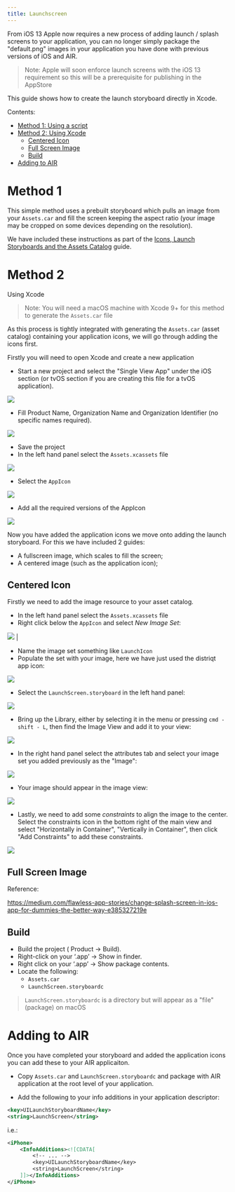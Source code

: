 ```yaml
---
title: Launchscreen
---
```


From iOS 13 Apple now requires a new process of adding launch / splash screens to your application, you can no longer simply package the "default.png" images in your application you have done with previous versions of iOS and AIR. 

>
> Note: Apple will soon enforce launch screens with the iOS 13 requirement so this will be a prerequisite for publishing in the AppStore
>

This guide shows how to create the launch storyboard directly in Xcode.

Contents:

- [Method 1: Using a script](#method-1)
- [Method 2: Using Xcode](#method-2)
  - [Centered Icon](#centered-icon)
  - [Full Screen Image](#full-screen-image)
  - [Build](#build)
- [Adding to AIR](#adding-to-air)


# Method 1

This simple method uses a prebuilt storyboard which pulls an image from your `Assets.car` and fill the screen keeping the aspect ratio (your image may be cropped on some devices depending on the resolution). 

We have included these instructions as part of the [Icons, Launch Storyboards and the Assets Catalog](ios-icons-assets-car.md#method-1-command-line) guide.


# Method 2 

Using Xcode

>
> Note: You will need a macOS machine with Xcode 9+ for this method to generate the `Assets.car` file
>

As this process is tightly integrated with generating the `Assets.car` (asset catalog) containing your application icons, we will go through adding the icons first.

Firstly you will need to open Xcode and create a new application

- Start a new project and select the "Single View App" under the iOS section (or tvOS section if you are creating this file for a tvOS application).

![](images/ios-assets-car-xcode-1.png)

- Fill Product Name, Organization Name and Organization Identifier (no specific names required).

![](images/ios-assets-car-xcode-2.png)

- Save the project 
- In the left hand panel select the `Assets.xcassets` file

![](images/ios-assets-car-xcode-3.png)

- Select the `AppIcon`

![](images/ios-assets-car-xcode-4.png)


- Add all the required versions of the AppIcon

![](images/ios-assets-car-xcode-5.png)


Now you have added the application icons we move onto adding the launch storyboard. For this we have included 2 guides:

- A fullscreen image, which scales to fill the screen;
- A centered image (such as the application icon);




## Centered Icon 

Firstly we need to add the image resource to your asset catalog. 

- In the left hand panel select the `Assets.xcassets` file 
- Right click below the `AppIcon` and select *New Image Set*: 

![](images/ios-launchscreens-centered-icon-1.png) |

- Name the image set something like `LaunchIcon`
- Populate the set with your image, here we have just used the distriqt app icon: 

![](images/ios-launchscreens-centered-icon-2.png)



- Select the `LaunchScreen.storyboard` in the left hand panel:

![](images/ios-launchscreens-centered-icon-3.png)


- Bring up the Library, either by selecting it in the menu or pressing `cmd - shift - L`, then find the Image View and add it to your view: 

![](images/ios-launchscreens-centered-icon-4.png)


- In the right hand panel select the attributes tab and select your image set you added previously as the "Image":

![](images/ios-launchscreens-centered-icon-5.png)


- Your image should appear in the image view:

![](images/ios-launchscreens-centered-icon-6.png)


- Lastly, we need to add some *constraints* to align the image to the center. Select the constraints icon in the bottom right of the main view and select "Horizontally in Container", "Vertically in Container", then click "Add Constraints" to add these constraints.

![](images/ios-launchscreens-centered-icon-7.png)







## Full Screen Image

Reference:

https://medium.com/flawless-app-stories/change-splash-screen-in-ios-app-for-dummies-the-better-way-e385327219e






## Build

- Build the project ( Product -> Build).
- Right-click on your ‘.app’ -> Show in finder.
- Right click on your ‘.app’ -> Show package contents.
- Locate the following:
  - `Assets.car`
  - `LaunchScreen.storyboardc`

>
> `LaunchScreen.storyboardc` is a directory but will appear as a "file" (package) on macOS
>


# Adding to AIR

Once you have completed your storyboard and added the application icons you can add these to your AIR applicaiton.

- Copy `Assets.car` and `LaunchScreen.storyboardc` and package with AIR application at the root level of your application.

- Add the following to your info additions in your application descriptor:

```xml
<key>UILaunchStoryboardName</key>
<string>LaunchScreen</string>
```

i.e.:

```xml
<iPhone>
    <InfoAdditions><![CDATA[            
        <!-- ... -->
        <key>UILaunchStoryboardName</key>
        <string>LaunchScreen</string>
    ]]></InfoAdditions>
</iPhone>
```


